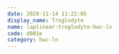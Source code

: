 ```yaml
---
date: 2020-11-14 11:22:05
display_name: Troglodyte
name: laplinear-troglodyte-hwc-ln
code: d001e
category: hwc-ln
---
```

